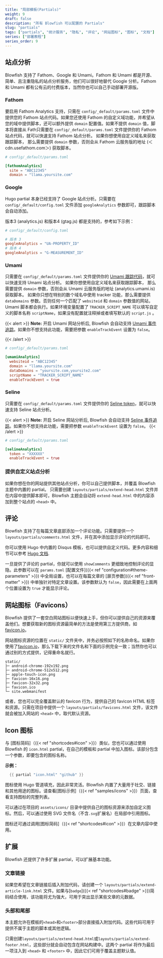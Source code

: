 ```yaml
---
title: "局部模板(Partials)"
weight: 9
draft: false
description: "所有 Blowfish 可以配置的 Partials"
slug: "partials"
tags: ["partials", "统计服务", "隐私", "评论", "网站图标", "图标", "文档"]
series: ["部署教程"]
series_order: 9
---
```


## 站点分析

Blowfish 支持了 Fathom、Google 和 Umami。Fathom 和 Umami 都是开源、简单、且注重隐私的站点分析服务，他们可以很好地替代 Google 分析。Fathom 和 Umami 都有公有云的付费版本，当然你也可以自己手动部署开源版。

### Fathom

要启用 Fathom Analytics 支持，只需在 `config/_default/params.toml` 文件中提供您的 Fathom 站点代码。如果您还使用 Fathom 的自定义域功能，并希望从您的域中提供脚本，还可以额外提供 `domain` 配置值。如果不提供 `domain` 值，脚本将直接从 Fath只需要在 `config/_default/params.toml` 文件提供你的 Fathom 站点代码，就可以快速支持 Fathom 站点分析。
如果你想使用自定义域名来获取跟踪脚本， 那么需要提供 `domain` 参数，否则会从 Fathom 云服务版的地址 (＜cdn.usefathom.com＞) 获取脚本。

```toml
# config/_default/params.toml

[fathomAnalytics]
  site = "ABC12345"
  domain = "llama.yoursite.com"
```

### Google

Hugo partial 本身已经支持了 Google 站点分析。只需要在 `config/_default/config.toml` 文件添加 `googleAnalytics` 参数即可，跟踪脚本会自动添加。

版本3 (analytics.js) 和版本4 (gtag.js) 都是支持的，参考如下示例：

```toml
# config/_default/config.toml

# 版本 3
googleAnalytics = "UA-PROPERTY_ID"
# 版本 4
googleAnalytics = "G-MEASUREMENT_ID"
```

### Umami

只需要在 `config/_default/params.toml` 文件提供你的 [Umami 跟踪代码](https://umami.is/docs/collect-data)，就可以快速支持 Umami 站点分析。
如果你想使用自定义域名来获取跟踪脚本， 那么需要提供 `domain` 参数，否则会从 Umami 云服务版的地址 (analytics.umami.is) 获取脚本。
如果你只想在特别的数个域名中使用 tracker 功能，那么需要提供 `dataDomains` 参数。否则任何一个匹配了 `websiteid` 和 `domain` 参数值的网站，Umami 脚本都会执行。如果环境变量配置了 `TRACKER_SCRIPT_NAME` 可以填写自定义的脚本名称 `scriptName`，如果没有配置就注释掉或者填写默认的 `script.js` 。

{{< alert >}}
**Note:** 开启 Umami 网站分析后, Blowfish 会自动支持 [Umami 事件追踪](https://umami.is/docs/track-events)。如果你不想支持此功能，需要把参数 `enableTrackEvent` 设置为 `false`。

{{< /alert >}}

```toml
# config/_default/params.toml

[umamiAnalytics]
  websiteid = "ABC12345"
  domain = "llama.yoursite.com"
  dataDomains = "yoursite.com,yoursite2.com"
  scriptName = "TRACKER_SCRIPT_NAME"
  enableTrackEvent = true
```

### Seline

只需要在 `config/_default/params.toml` 文件提供你的 [Seline token](https://seline.so/docs/install-seline)，就可以快速支持 Seline 站点分析。

{{< alert >}}
**Note:** 开启 Seline 网站分析后, Blowfish 会自动支持 [Seline 事件追踪](https://seline.so/docs/custom-events)。如果你不想支持此功能，需要把参数 `enableTrackEvent` 设置为 `false`。
{{< /alert >}}

```toml
# config/_default/params.toml

[selineAnalytics]
  token = "XXXXXX"
  enableTrackEvent = true
```

### 提供自定义站点分析

如果你想在你的网站提供其他站点分析，你可以自己提供脚本，并覆盖 Blowfish 主题中内置的 partial。
只需要创建 `layouts/partials/extend-head.html` 文件并在内容中提供脚本即可，Blowfish 主题会自动将 `extend-head.html` 中的内容添加到整个站点的 `<head>` 中。

## 评论

Blowfish 支持了在每篇文章底部添加一个评论功能。只需要提供一个 `layouts/partials/comments.html` 文件，并在其中添加显示评论的代码即可。

你可以使用 Hugo 中内置的 Disqus 模板，也可以提供自定义代码。更多内容和细节可以参考 [Hugo 文档](https://gohugo.io/content-management/comments/).

一旦提供了评论的 partial，你就可以使用 `showComments` 更细致地控制评论的显隐。此参数可以在 `params.toml` [配置文件]({{< ref "configuration#theme-parameters" >}}) 中全局设置，也可以在每篇文章的 [扉页参数]({{< ref "front-matter" >}}) 中单独针对特定文章设置。该参数默认为  `false`，因此需要在上面两个位置设置为 `true` 才能显示评论。

## 网站图标（Favicons）

Blowfish 提供了一套空白网站图标以便快速上手，但你可以提供自己的资源来覆盖他们。想要获取新的图标资源最简单的方法是使用第三方提供商，如 [favicon.io](https://favicon.io)。

网站图标资源的位置在 `static/` 文件夹中，并务必按照如下的名称命名。如果你使用了[favicon.io](https://favicon.io)，那么下载下来的文件名和下面的示例完全一致；当然你也可以通过别的方式提供，记得重命名就行。

```shell
static/
├─ android-chrome-192x192.png
├─ android-chrome-512x512.png
├─ apple-touch-icon.png
├─ favicon-16x16.png
├─ favicon-32x32.png
├─ favicon.ico
└─ site.webmanifest
```

或者，您也可以完全覆盖默认的 favicon 行为，提供自己的 favicon HTML 标签和资源。只需在项目中提供一个 `layouts/partials/favicons.html` 文件，该文件就会被加入网站的 `<head>` 中，取代默认资源。

## Icon 图标

与 [图标简码]（{{< ref "shortcodes#icon" >}}）类似，您也可以通过使用 Blowfish 的 `icon.html` partial，在自己的模板和 partial 中加入图标。该部分包含一个参数，即要包含的图标名称。

**示例：**

```go
  {{ partial "icon.html" "github" }}
```

图标使用 Hugo 管道填充，因此非常灵活。Blowfish 内置了大量用于社交、链接和其他用途的图标。请查看[图标示例]（{{< ref "samples/icons" >}}）页面，查看支持图标的完整列表。

可以通过在项目的 `assets/icons/` 目录中提供自己的图标资源来添加自定义图标。然后，可以通过使用 SVG 文件名（不含`.svg`扩展名）在局部中引用图标。

图标还可通过调用[图标简码]（{{< ref "shortcodes#icon" >}}）在文章内容中使用。

## 扩展

Blowfish 还提供了许多扩展 partial，可以扩展基本功能。

### 文章链接

如果您希望在文章链接后插入附加代码，请创建一个 `layouts/partials/extend-article-link.html` 文件。如果与[`badge`]({{< ref "shortcodes#badge" >}})简码结合使用，该功能将尤为强大，可用于突出显示某些文章的元数据。

### 头部和尾部

本主题允许在模板的`<head>`和`<footer>`部分直接插入附加代码。这些代码可用于提供不属于主题的脚本或其他逻辑。

只需创建`layouts/partials/extend-head.html`或`layouts/partials/extend-footer.html`，这些部分就会自动包含在网站构建中。这两个 partial 将作为最后一项注入到 `<head>` 和 `<footer>` 中，因此它们可用于覆盖主题默认值。
